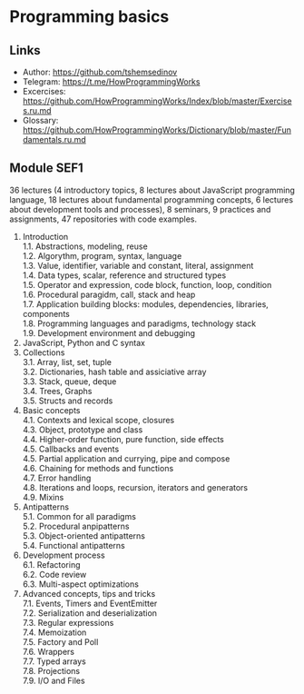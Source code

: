 # Programming basics

## Links

- Author: https://github.com/tshemsedinov
- Telegram: https://t.me/HowProgrammingWorks
- Excercises: https://github.com/HowProgrammingWorks/Index/blob/master/Exercises.ru.md
- Glossary: https://github.com/HowProgrammingWorks/Dictionary/blob/master/Fundamentals.ru.md

## Module SEF1

36 lectures (4 introductory topics, 8 lectures about JavaScript programming language, 18 lectures about fundamental programming concepts, 
6 lectures about development tools and processes), 8 seminars, 9 practices and assignments, 47 repositories with code examples.

1. Introduction  
   1.1. Abstractions, modeling, reuse  
   1.2. Algorythm, program, syntax, language  
   1.3. Value, identifier, variable and constant, literal, assignment    
   1.4. Data types, scalar, reference and structured types  
   1.5. Operator and expression, code block, function, loop, condition  
   1.6. Procedural paragidm, call, stack and heap  
   1.7. Application building blocks: modules, dependencies, libraries, components  
   1.8. Programming languages and paradigms, technology stack  
   1.9. Development environment and debugging  
2. JavaScript, Python and C syntax  
3. Collections  
   3.1. Array, list, set, tuple  
   3.2. Dictionaries, hash table and assiciative array  
   3.3. Stack, queue, deque  
   3.4. Trees, Graphs  
   3.5. Structs and records  
5. Basic concepts  
   4.1. Contexts and lexical scope, closures  
   4.3. Object, prototype and class  
   4.4. Higher-order function, pure function, side effects  
   4.5. Callbacks and events  
   4.5. Partial application and currying, pipe and compose  
   4.6. Chaining for methods and functions  
   4.7. Error handling  
   4.8. Iterations and loops, recursion, iterators and generators  
   4.9. Mixins  
6. Antipatterns  
   5.1. Common for all paradigms  
   5.2. Procedural anpipatterns  
   5.3. Object-oriented antipatterns  
   5.4. Functional antipatterns  
7. Development process  
   6.1. Refactoring  
   6.2. Code review  
   6.3. Multi-aspect optimizations  
8. Advanced concepts, tips and tricks  
   7.1. Events, Timers and EventEmitter  
   7.2. Serialization and deserialization  
   7.3. Regular expressions  
   7.4. Memoization  
   7.5. Factory and Poll  
   7.6. Wrappers  
   7.7. Typed arrays  
   7.8. Projections  
   7.9. I/O and Files  
